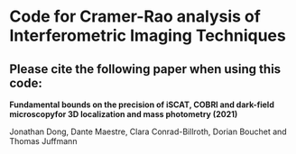 
# Code for Cramer-Rao analysis of Interferometric Imaging Techniques

## Please cite the following paper when using this code:

**Fundamental bounds on the precision of iSCAT, COBRI and dark-field microscopyfor 3D localization and mass photometry (2021)**

Jonathan Dong, Dante Maestre, Clara Conrad-Billroth, Dorian Bouchet and Thomas Juffmann
